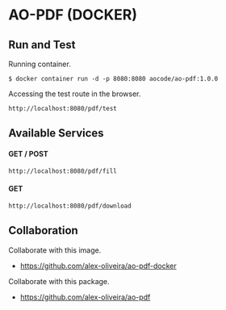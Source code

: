 # AO-PDF (DOCKER)


## Run and Test

Running container.
````
$ docker container run -d -p 8080:8080 aocode/ao-pdf:1.0.0
````

Accessing the test route in the browser.
````
http://localhost:8080/pdf/test
````


## Available Services

#### GET / POST
````
http://localhost:8080/pdf/fill
````

#### GET
````
http://localhost:8080/pdf/download
````


## Collaboration

Collaborate with this image.

* https://github.com/alex-oliveira/ao-pdf-docker

Collaborate with this package.

* https://github.com/alex-oliveira/ao-pdf